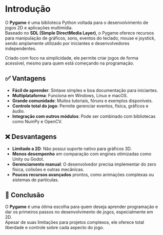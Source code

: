 # Introdução

O **Pygame** é uma biblioteca Python voltada para o desenvolvimento de jogos 2D e aplicações multimídia.  
Baseado no **SDL (Simple DirectMedia Layer)**, o Pygame oferece recursos para manipulação de gráficos, sons, eventos do teclado, mouse e joystick, sendo amplamente utilizado por iniciantes e desenvolvedores independentes.

Criado com foco na simplicidade, ele permite criar jogos de forma acessível, mesmo para quem está começando na programação.


## ✅ Vantagens

- **Fácil de aprender**: Sintaxe simples e boa documentação para iniciantes.
- **Multiplataforma**: Funciona em Windows, Linux e macOS.
- **Grande comunidade**: Muitos tutoriais, fóruns e exemplos disponíveis.
- **Controle total do jogo**: Permite gerenciar eventos, física, gráficos e áudio.
- **Integração com outros módulos**: Pode ser combinado com bibliotecas como NumPy e OpenCV.


## ❌ Desvantagens

- **Limitado a 2D**: Não possui suporte nativo para gráficos 3D.
- **Menos desempenho** em comparação com engines otimizadas como Unity ou Godot.
- **Gerenciamento manual**: O desenvolvedor precisa implementar do zero física, colisões e outras mecânicas.
- **Poucos recursos avançados** prontos, como animações complexas ou sistemas de partículas.

## 🏁 Conclusão

O **Pygame** é uma ótima escolha para quem deseja aprender programação e dar os primeiros passos no desenvolvimento de jogos, especialmente em 2D.  
Apesar de suas limitações para projetos complexos, ele oferece total liberdade e controle sobre cada aspecto do jogo.
